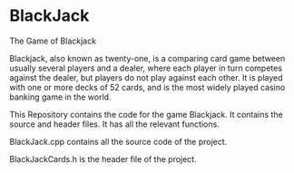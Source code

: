 # BlackJack
The Game of Blackjack

Blackjack, also known as twenty-one, is a comparing card game between usually several players and a dealer, where each player in turn competes against the dealer, but players do not play against each other. It is played with one or more decks of 52 cards, and is the most widely played casino banking game in the world.

This Repository contains the code for the game Blackjack.
It contains the source and header files.
It has all the relevant functions.

BlackJack.cpp contains all the source code of the project.

BlackJackCards.h is the header file of the project.


